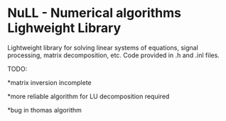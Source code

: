 NuLL - Numerical algorithms Lighweight Library
====

Lightweight library for solving linear systems of equations, signal processing, matrix decomposition, etc.
Code provided in .h and .inl files.

TODO:

*matrix inversion incomplete

*more reliable algorithm for LU decomposition required

*bug in thomas algorithm

